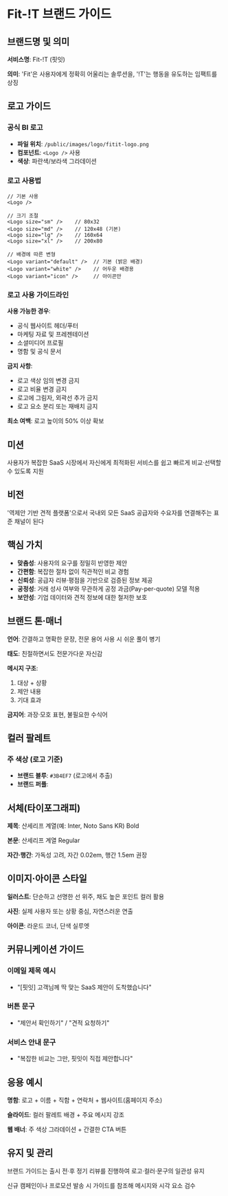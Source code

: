# Fit-!T 브랜드 가이드

## 브랜드명 및 의미

**서비스명**: Fit-!T (핏잇)

**의미**: 'Fit'은 사용자에게 정확히 어울리는 솔루션을, '!T'는 행동을 유도하는 임팩트를 상징

## 로고 가이드

### 공식 BI 로고
- **파일 위치**: `/public/images/logo/fitit-logo.png`
- **컴포넌트**: `<Logo />` 사용
- **색상**: 파란색/보라색 그라데이션

### 로고 사용법
```tsx
// 기본 사용
<Logo />

// 크기 조절
<Logo size="sm" />    // 80x32
<Logo size="md" />    // 120x48 (기본)
<Logo size="lg" />    // 160x64
<Logo size="xl" />    // 200x80

// 배경에 따른 변형
<Logo variant="default" />  // 기본 (밝은 배경)
<Logo variant="white" />    // 어두운 배경용
<Logo variant="icon" />     // 아이콘만
```

### 로고 사용 가이드라인

**사용 가능한 경우**:
- 공식 웹사이트 헤더/푸터
- 마케팅 자료 및 프레젠테이션
- 소셜미디어 프로필
- 명함 및 공식 문서

**금지 사항**:
- 로고 색상 임의 변경 금지
- 로고 비율 변경 금지
- 로고에 그림자, 외곽선 추가 금지
- 로고 요소 분리 또는 재배치 금지

**최소 여백**: 로고 높이의 50% 이상 확보

## 미션
사용자가 복잡한 SaaS 시장에서 자신에게 최적화된 서비스를 쉽고 빠르게 비교·선택할 수 있도록 지원

## 비전
'역제안 기반 견적 플랫폼'으로서 국내외 모든 SaaS 공급자와 수요자를 연결해주는 표준 채널이 된다

## 핵심 가치

- **맞춤성**: 사용자의 요구를 정밀히 반영한 제안
- **간편함**: 복잡한 절차 없이 직관적인 비교 경험
- **신뢰성**: 공급자 리뷰·평점을 기반으로 검증된 정보 제공
- **공정성**: 거래 성사 여부와 무관하게 공정 과금(Pay-per-quote) 모델 적용
- **보안성**: 기업 데이터와 견적 정보에 대한 철저한 보호

## 브랜드 톤·매너

**언어**: 간결하고 명확한 문장, 전문 용어 사용 시 쉬운 풀이 병기

**태도**: 친절하면서도 전문가다운 자신감

**메시지 구조**:
1. 대상 + 상황
2. 제안 내용
3. 기대 효과

**금지어**: 과장·모호 표현, 불필요한 수식어

## 컬러 팔레트

### 주 색상 (로고 기준)
- **브랜드 블루**: `#3B4EF7` (로고에서 추출)
- **브랜드 퍼플**:

## 서체(타이포그래피)

**제목**: 산세리프 계열(예: Inter, Noto Sans KR) Bold

**본문**: 산세리프 계열 Regular

**자간·행간**: 가독성 고려, 자간 0.02em, 행간 1.5em 권장

## 이미지·아이콘 스타일

**일러스트**: 단순하고 선명한 선 위주, 채도 높은 포인트 컬러 활용

**사진**: 실제 사용자 또는 상황 중심, 자연스러운 연출

**아이콘**: 라운드 코너, 단색 실루엣

## 커뮤니케이션 가이드

### 이메일 제목 예시
- "[핏잇] 고객님께 딱 맞는 SaaS 제안이 도착했습니다"

### 버튼 문구
- "제안서 확인하기" / "견적 요청하기"

### 서비스 안내 문구
- "복잡한 비교는 그만, 핏잇이 직접 제안합니다"

## 응용 예시

**명함**: 로고 + 이름 + 직함 + 연락처 + 웹사이트(홈페이지 주소)

**슬라이드**: 컬러 팔레트 배경 + 주요 메시지 강조

**웹 배너**: 주 색상 그라데이션 + 간결한 CTA 버튼

## 유지 및 관리

브랜드 가이드는 출시 전·후 정기 리뷰를 진행하여 로고·컬러·문구의 일관성 유지

신규 캠페인이나 프로모션 발송 시 가이드를 참조해 메시지와 시각 요소 검수 